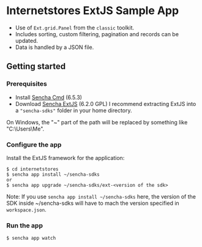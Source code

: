 # Internetstores ExtJS Sample App
- Use of `Ext.grid.Panel` from the `classic` toolkit.
- Includes sorting, custom filtering, pagination and records can be updated.
- Data is handled by a JSON file.

## Getting started
### Prerequisites
- Install [Sencha Cmd](https://www.sencha.com/products/extjs/cmd-download) (6.5.3)
- Download [Sencha ExtJS](https://ext4all.com/ext/download/ext-6.2.0-gpl.zip) (6.2.0 GPL) I recommend
 extracting ExtJS into a `"sencha-sdks"` folder in your home directory.

On Windows, the "~" part of the path will be replaced by something like "C:\Users\Me\".

### Configure the app
Install the ExtJS framework for the application:

    $ cd internetstores
    $ sencha app install ~/sencha-sdks
    or
    $ sencha app upgrade ~/sencha-sdks/ext-<version of the sdk>

Note: If you use `sencha app install ~/sencha-sdks` here, the version of the SDK inside ~/sencha-sdks will
have to mach the version specified in `workspace.json`.

### Run the app
    $ sencha app watch
